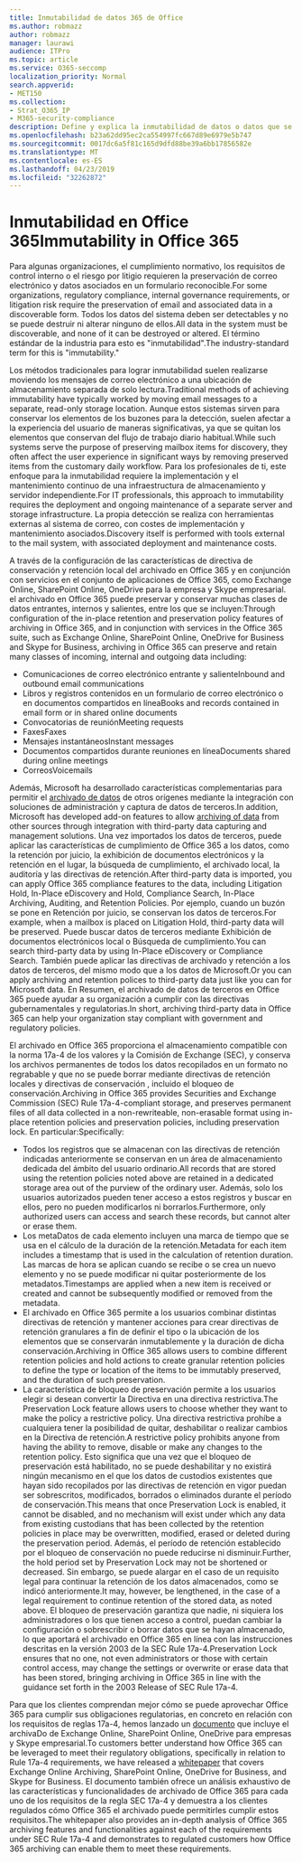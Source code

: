 ```yaml
---
title: Inmutabilidad de datos 365 de Office
ms.author: robmazz
author: robmazz
manager: laurawi
audience: ITPro
ms.topic: article
ms.service: O365-seccomp
localization_priority: Normal
search.appverid:
- MET150
ms.collection:
- Strat_O365_IP
- M365-security-compliance
description: Define y explica la inmutabilidad de datos o datos que se deben poder detectar y no se pueden destruir ni modificar.
ms.openlocfilehash: b23a62dd95ec2ca554997fc667d89e6979e5b747
ms.sourcegitcommit: 0017dc6a5f81c165d9dfd88be39a6bb17856582e
ms.translationtype: MT
ms.contentlocale: es-ES
ms.lasthandoff: 04/23/2019
ms.locfileid: "32262872"
---
```

# <a name="immutability-in-office-365"></a><span data-ttu-id="48240-103">Inmutabilidad en Office 365</span><span class="sxs-lookup"><span data-stu-id="48240-103">Immutability in Office 365</span></span>
<span data-ttu-id="48240-104">Para algunas organizaciones, el cumplimiento normativo, los requisitos de control interno o el riesgo por litigio requieren la preservación de correo electrónico y datos asociados en un formulario reconocible.</span><span class="sxs-lookup"><span data-stu-id="48240-104">For some organizations, regulatory compliance, internal governance requirements, or litigation risk require the preservation of email and associated data in a discoverable form.</span></span> <span data-ttu-id="48240-105">Todos los datos del sistema deben ser detectables y no se puede destruir ni alterar ninguno de ellos.</span><span class="sxs-lookup"><span data-stu-id="48240-105">All data in the system must be discoverable, and none of it can be destroyed or altered.</span></span> <span data-ttu-id="48240-106">El término estándar de la industria para esto es "inmutabilidad".</span><span class="sxs-lookup"><span data-stu-id="48240-106">The industry-standard term for this is "immutability."</span></span> 

<span data-ttu-id="48240-107">Los métodos tradicionales para lograr inmutabilidad suelen realizarse moviendo los mensajes de correo electrónico a una ubicación de almacenamiento separada de solo lectura.</span><span class="sxs-lookup"><span data-stu-id="48240-107">Traditional methods of achieving immutability have typically worked by moving email messages to a separate, read-only storage location.</span></span> <span data-ttu-id="48240-108">Aunque estos sistemas sirven para conservar los elementos de los buzones para la detección, suelen afectar a la experiencia del usuario de maneras significativas, ya que se quitan los elementos que conservan del flujo de trabajo diario habitual.</span><span class="sxs-lookup"><span data-stu-id="48240-108">While such systems serve the purpose of preserving mailbox items for discovery, they often affect the user experience in significant ways by removing preserved items from the customary daily workflow.</span></span> <span data-ttu-id="48240-109">Para los profesionales de ti, este enfoque para la inmutabilidad requiere la implementación y el mantenimiento continuo de una infraestructura de almacenamiento y servidor independiente.</span><span class="sxs-lookup"><span data-stu-id="48240-109">For IT professionals, this approach to immutability requires the deployment and ongoing maintenance of a separate server and storage infrastructure.</span></span> <span data-ttu-id="48240-110">La propia detección se realiza con herramientas externas al sistema de correo, con costes de implementación y mantenimiento asociados.</span><span class="sxs-lookup"><span data-stu-id="48240-110">Discovery itself is performed with tools external to the mail system, with associated deployment and maintenance costs.</span></span>

<span data-ttu-id="48240-111">A través de la configuración de las características de directiva de conservación y retención local del archivado en Office 365 y en conjunción con servicios en el conjunto de aplicaciones de Office 365, como Exchange Online, SharePoint Online, OneDrive para la empresa y Skype empresarial. el archivado en Office 365 puede preservar y conservar muchas clases de datos entrantes, internos y salientes, entre los que se incluyen:</span><span class="sxs-lookup"><span data-stu-id="48240-111">Through configuration of the in-place retention and preservation policy features of archiving in Office 365, and in conjunction with services in the Office 365 suite, such as Exchange Online, SharePoint Online, OneDrive for Business and Skype for Business, archiving in Office 365 can preserve and retain many classes of incoming, internal and outgoing data including:</span></span>
- <span data-ttu-id="48240-112">Comunicaciones de correo electrónico entrante y saliente</span><span class="sxs-lookup"><span data-stu-id="48240-112">Inbound and outbound email communications</span></span>
- <span data-ttu-id="48240-113">Libros y registros contenidos en un formulario de correo electrónico o en documentos compartidos en línea</span><span class="sxs-lookup"><span data-stu-id="48240-113">Books and records contained in email form or in shared online documents</span></span>
- <span data-ttu-id="48240-114">Convocatorias de reunión</span><span class="sxs-lookup"><span data-stu-id="48240-114">Meeting requests</span></span>
- <span data-ttu-id="48240-115">Faxes</span><span class="sxs-lookup"><span data-stu-id="48240-115">Faxes</span></span>
- <span data-ttu-id="48240-116">Mensajes instantáneos</span><span class="sxs-lookup"><span data-stu-id="48240-116">Instant messages</span></span>
- <span data-ttu-id="48240-117">Documentos compartidos durante reuniones en línea</span><span class="sxs-lookup"><span data-stu-id="48240-117">Documents shared during online meetings</span></span>
- <span data-ttu-id="48240-118">Correos</span><span class="sxs-lookup"><span data-stu-id="48240-118">Voicemails</span></span>

<span data-ttu-id="48240-119">Además, Microsoft ha desarrollado características complementarias para permitir el [archivado de datos](https://support.office.com/article/Archiving-third-party-data-in-Office-365-0ce338d5-3666-4a18-86ab-c6910ff408cc) de otros orígenes mediante la integración con soluciones de administración y captura de datos de terceros.</span><span class="sxs-lookup"><span data-stu-id="48240-119">In addition, Microsoft has developed add-on features to allow [archiving of data](https://support.office.com/article/Archiving-third-party-data-in-Office-365-0ce338d5-3666-4a18-86ab-c6910ff408cc) from other sources through integration with third-party data capturing and management solutions.</span></span> <span data-ttu-id="48240-120">Una vez importados los datos de terceros, puede aplicar las características de cumplimiento de Office 365 a los datos, como la retención por juicio, la exhibición de documentos electrónicos y la retención en el lugar, la búsqueda de cumplimiento, el archivado local, la auditoría y las directivas de retención.</span><span class="sxs-lookup"><span data-stu-id="48240-120">After third-party data is imported, you can apply Office 365 compliance features to the data, including Litigation Hold, In-Place eDiscovery and Hold, Compliance Search, In-Place Archiving, Auditing, and Retention Policies.</span></span> <span data-ttu-id="48240-121">Por ejemplo, cuando un buzón se pone en Retención por juicio, se conservan los datos de terceros.</span><span class="sxs-lookup"><span data-stu-id="48240-121">For example, when a mailbox is placed on Litigation Hold, third-party data will be preserved.</span></span> <span data-ttu-id="48240-122">Puede buscar datos de terceros mediante Exhibición de documentos electrónicos local o Búsqueda de cumplimiento.</span><span class="sxs-lookup"><span data-stu-id="48240-122">You can search third-party data by using In-Place eDiscovery or Compliance Search.</span></span> <span data-ttu-id="48240-123">También puede aplicar las directivas de archivado y retención a los datos de terceros, del mismo modo que a los datos de Microsoft.</span><span class="sxs-lookup"><span data-stu-id="48240-123">Or you can apply archiving and retention polices to third-party data just like you can for Microsoft data.</span></span> <span data-ttu-id="48240-124">En Resumen, el archivado de datos de terceros en Office 365 puede ayudar a su organización a cumplir con las directivas gubernamentales y regulatorias.</span><span class="sxs-lookup"><span data-stu-id="48240-124">In short, archiving third-party data in Office 365 can help your organization stay compliant with government and regulatory policies.</span></span>

<span data-ttu-id="48240-125">El archivado en Office 365 proporciona el almacenamiento compatible con la norma 17a-4 de los valores y la Comisión de Exchange (SEC), y conserva los archivos permanentes de todos los datos recopilados en un formato no regrabable y que no se puede borrar mediante directivas de retención locales y directivas de conservación , incluido el bloqueo de conservación.</span><span class="sxs-lookup"><span data-stu-id="48240-125">Archiving in Office 365 provides Securities and Exchange Commission (SEC) Rule 17a-4-compliant storage, and preserves permanent files of all data collected in a non-rewriteable, non-erasable format using in-place retention policies and preservation policies, including preservation lock.</span></span> <span data-ttu-id="48240-126">En particular:</span><span class="sxs-lookup"><span data-stu-id="48240-126">Specifically:</span></span>
- <span data-ttu-id="48240-127">Todos los registros que se almacenan con las directivas de retención indicadas anteriormente se conservan en un área de almacenamiento dedicada del ámbito del usuario ordinario.</span><span class="sxs-lookup"><span data-stu-id="48240-127">All records that are stored using the retention policies noted above are retained in a dedicated storage area out of the purview of the ordinary user.</span></span> <span data-ttu-id="48240-128">Además, solo los usuarios autorizados pueden tener acceso a estos registros y buscar en ellos, pero no pueden modificarlos ni borrarlos.</span><span class="sxs-lookup"><span data-stu-id="48240-128">Furthermore, only authorized users can access and search these records, but cannot alter or erase them.</span></span>
- <span data-ttu-id="48240-129">Los metaDatos de cada elemento incluyen una marca de tiempo que se usa en el cálculo de la duración de la retención.</span><span class="sxs-lookup"><span data-stu-id="48240-129">Metadata for each item includes a timestamp that is used in the calculation of retention duration.</span></span> <span data-ttu-id="48240-130">Las marcas de hora se aplican cuando se recibe o se crea un nuevo elemento y no se puede modificar ni quitar posteriormente de los metadatos.</span><span class="sxs-lookup"><span data-stu-id="48240-130">Timestamps are applied when a new item is received or created and cannot be subsequently modified or removed from the metadata.</span></span>
- <span data-ttu-id="48240-131">El archivado en Office 365 permite a los usuarios combinar distintas directivas de retención y mantener acciones para crear directivas de retención granulares a fin de definir el tipo o la ubicación de los elementos que se conservarán inmutablemente y la duración de dicha conservación.</span><span class="sxs-lookup"><span data-stu-id="48240-131">Archiving in Office 365 allows users to combine different retention policies and hold actions to create granular retention policies to define the type or location of the items to be immutably preserved, and the duration of such preservation.</span></span>
- <span data-ttu-id="48240-132">La característica de bloqueo de preservación permite a los usuarios elegir si desean convertir la Directiva en una directiva restrictiva.</span><span class="sxs-lookup"><span data-stu-id="48240-132">The Preservation Lock feature allows users to choose whether they want to make the policy a restrictive policy.</span></span> <span data-ttu-id="48240-133">Una directiva restrictiva prohíbe a cualquiera tener la posibilidad de quitar, deshabilitar o realizar cambios en la Directiva de retención.</span><span class="sxs-lookup"><span data-stu-id="48240-133">A restrictive policy prohibits anyone from having the ability to remove, disable or make any changes to the retention policy.</span></span> <span data-ttu-id="48240-134">Esto significa que una vez que el bloqueo de preservación está habilitado, no se puede deshabilitar y no existirá ningún mecanismo en el que los datos de custodios existentes que hayan sido recopilados por las directivas de retención en vigor puedan ser sobrescritos, modificados, borrados o eliminados durante el período de conservación.</span><span class="sxs-lookup"><span data-stu-id="48240-134">This means that once Preservation Lock is enabled, it cannot be disabled, and no mechanism will exist under which any data from existing custodians that has been collected by the retention policies in place may be overwritten, modified, erased or deleted during the preservation period.</span></span> <span data-ttu-id="48240-135">Además, el período de retención establecido por el bloqueo de conservación no puede reducirse ni disminuir.</span><span class="sxs-lookup"><span data-stu-id="48240-135">Further, the hold period set by Preservation Lock may not be shortened or decreased.</span></span> <span data-ttu-id="48240-136">Sin embargo, se puede alargar en el caso de un requisito legal para continuar la retención de los datos almacenados, como se indicó anteriormente.</span><span class="sxs-lookup"><span data-stu-id="48240-136">It may, however, be lengthened, in the case of a legal requirement to continue retention of the stored data, as noted above.</span></span> <span data-ttu-id="48240-137">El bloqueo de preservación garantiza que nadie, ni siquiera los administradores o los que tienen acceso a control, puedan cambiar la configuración o sobrescribir o borrar datos que se hayan almacenado, lo que aportará el archivado en Office 365 en línea con las instrucciones descritas en la versión 2003 de la SEC Rule 17a-4.</span><span class="sxs-lookup"><span data-stu-id="48240-137">Preservation Lock ensures that no one, not even administrators or those with certain control access, may change the settings or overwrite or erase data that has been stored, bringing archiving in Office 365 in line with the guidance set forth in the 2003 Release of SEC Rule 17a-4.</span></span>

<span data-ttu-id="48240-138">Para que los clientes comprendan mejor cómo se puede aprovechar Office 365 para cumplir sus obligaciones regulatorias, en concreto en relación con los requisitos de reglas 17a-4, hemos lanzado un [documento](https://go.microsoft.com/fwlink/?linkid=830440) que incluye el archivaDo de Exchange Online, SharePoint Online, OneDrive para empresas y Skype empresarial.</span><span class="sxs-lookup"><span data-stu-id="48240-138">To customers better understand how Office 365 can be leveraged to meet their regulatory obligations, specifically in relation to Rule 17a-4 requirements, we have released a [whitepaper](https://go.microsoft.com/fwlink/?linkid=830440) that covers Exchange Online Archiving, SharePoint Online, OneDrive for Business, and Skype for Business.</span></span> <span data-ttu-id="48240-139">El documento también ofrece un análisis exhaustivo de las características y funcionalidades de archivado de Office 365 para cada uno de los requisitos de la regla SEC 17a-4 y demuestra a los clientes regulados cómo Office 365 el archivado puede permitirles cumplir estos requisitos.</span><span class="sxs-lookup"><span data-stu-id="48240-139">The whitepaper also provides an in-depth analysis of Office 365 archiving features and functionalities against each of the requirements under SEC Rule 17a-4 and demonstrates to regulated customers how Office 365 archiving can enable them to meet these requirements.</span></span>